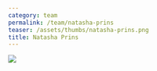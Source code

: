 ```yaml
---
category: team
permalink: /team/natasha-prins
teaser: /assets/thumbs/natasha-prins.png
title: Natasha Prins
---
```


<img src="/assets/img/natasha-prins-2.jpg" />
